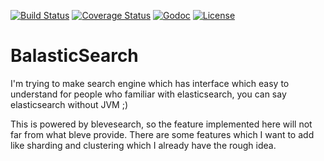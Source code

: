 [![Build Status](https://travis-ci.org/wejick/balasticsearch.svg?branch=master)](https://travis-ci.org/wejick/balasticsearch)
[![Coverage Status](https://coveralls.io/repos/github/wejick/balasticsearch/badge.svg?branch=master)](https://coveralls.io/github/wejick/balasticsearch?branch=master)
[![Godoc](https://img.shields.io/badge/godoc-reference-blue.svg?style=flat)](https://godoc.org/github.com/wejick/balasticsearch)
 [![License](https://img.shields.io/badge/License-Apache%202.0-blue.svg)](https://opensource.org/licenses/Apache-2.0)
# BalasticSearch
I'm trying to make search engine which has interface which easy to understand for people who familiar with elasticsearch, you can say elasticsearch without JVM ;)

This is powered by blevesearch, so the feature implemented here will not far from what bleve provide. There are some features which I want to add like sharding and clustering which I already have the rough idea.